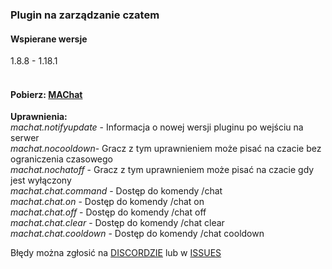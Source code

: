 ### Plugin na zarządzanie czatem

#### Wspierane wersje
1.8.8 - 1.18.1
<br><br>
#### Pobierz: [MAChat](https://github.com/MyAspera/MyAsperaChat/releases) <br>
**Uprawnienia:**
<br>_machat.notifyupdate_ - Informacja o nowej wersji pluginu po wejściu na serwer
<br>_machat.nocooldown_- Gracz z tym uprawnieniem może pisać na czacie bez ograniczenia czasowego
<br>_machat.nochatoff_ - Gracz z tym uprawnieniem może pisać na czacie gdy jest wyłączony
<br>_machat.chat.command_ - Dostęp do komendy /chat
<br>_machat.chat.on_ - Dostęp do komendy /chat on
<br>_machat.chat.off_ - Dostęp do komendy /chat off
<br>_machat.chat.clear_ - Dostęp do komendy /chat clear
<br>_machat.chat.cooldown_ - Dostęp do komendy /chat cooldown

Błędy można zgłosić na [DISCORDZIE](https://dc.myaspera.pl) lub w [ISSUES](https://github.com/MyAspera/MyAsperaChat/issues)
